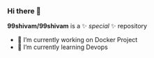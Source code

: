 ### Hi there 👋

**99shivam/99shivam** is a ✨ _special_ ✨ repository 

- 🔭 I’m currently working on Docker Project
- 🌱 I’m currently learning Devops
